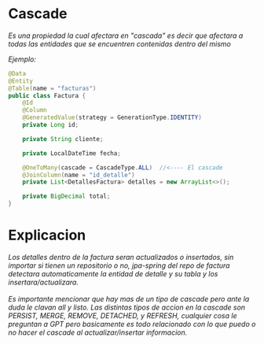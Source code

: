 # Cascade

<p>
    <em>Es una propiedad la cual afectara en "cascada" es decir que afectara a todas las entidades que se encuentren contenidas dentro del mismo</em>
</p>
<em>Ejemplo:</em>

```java
@Data
@Entity
@Table(name = "facturas")
public class Factura {
    @Id
    @Column
    @GeneratedValue(strategy = GenerationType.IDENTITY)
    private Long id;

    private String cliente;

    private LocalDateTime fecha;

    @OneToMany(cascade = CascadeType.ALL)  //<---- El cascade
    @JoinColumn(name = "id_detalle")
    private List<DetallesFactura> detalles = new ArrayList<>();

    private BigDecimal total;
}

```

# Explicacion
<em>Los detalles dentro de la factura seran actualizados o insertados, sin importar si tienen un repositorio o no, jpa-spring del repo de factura detectara automaticamente la entidad de detalle y su tabla y los insertara/actualizara.</em>
<br>
<br>
<em>Es importante mencionar que hay mas de un tipo de cascade pero ante la duda le clavan all y listo. Las distintas tipos de accion en la cascade son PERSIST, MERGE, REMOVE, DETACHED, y REFRESH, cualquier cosa le preguntan a GPT pero basicamente es todo relacionado con lo que puedo o no hacer el cascade al actualizar/insertar informacion.</em>

